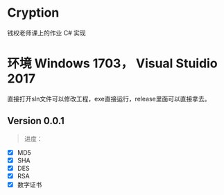 # Cryption
钱权老师课上的作业 C# 实现

# 环境 Windows 1703， Visual Stuidio 2017
直接打开sln文件可以修改工程，exe直接运行，release里面可以直接拿去。

## Version 0.0.1
>进度：
- [x] MD5
- [x] SHA
- [x] DES
- [x] RSA
- [x] 数字证书
